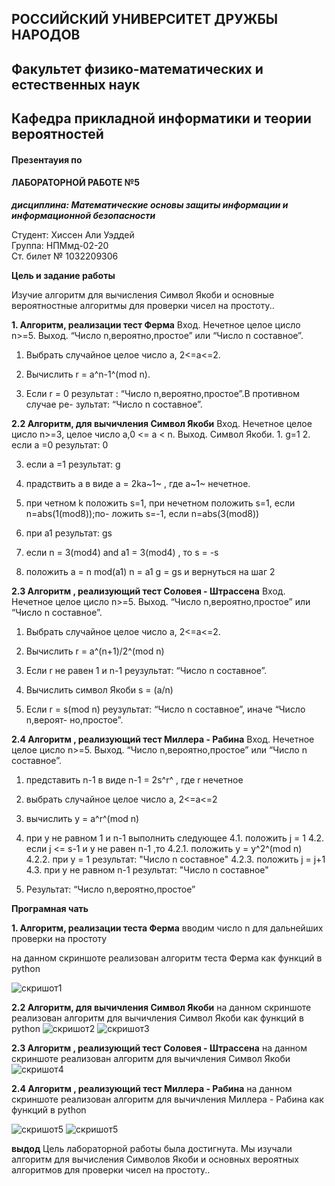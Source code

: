 
## РОССИЙСКИЙ УНИВЕРСИТЕТ ДРУЖБЫ НАРОДОВ  
## Факультет физико-математических и естественных наук  
## Кафедра прикладной информатики и теории вероятностей  


#### Презентауия по  
#### ЛАБОРАТОРНОЙ РАБОТЕ №5  
  

***дисциплина: Математические основы защиты информации и информационной безопасности***


Студент: Хиссен Али Уэддей   
Группа: НПМмд-02-20  
Ст. билет № 1032209306  


**Цель и задание работы**

Изучиe  алгоритм для вычисления  Символ Якоби и основные  вероятностные алгоритмы для проверки чисел на простоту..


 **1. Алгоритм, реализации тест Ферма** 
Вход. Нечетное целое цисло n>=5.
Выход. “Число n,вероятно,простое” или “Число n составное”.

1.	Выбрать случайное целое число a, 2<=a<=2.

2.	Вычислить r = a^n-1^(mod n).
3.	Если r = 0 результат : “Число n,вероятно,простое”.В противном случае ре- зультат: “Число n составное”.
  


**2.2 Алгоритм, для вычичления Символ Якоби**
Вход. Нечетное целое цисло n>=3, целое число а,0 <= a < n.
Выход. Символ Якоби. 1. g=1
2.	если a =0 результат: 0

3.	если a =1 результат: g

4.	прадствить а в виде a = 2ka~1~ , где a~1~ нечетное.
5.	при четном k положить s=1, при нечетном положить s=1, если n=abs(1(mod8));по- ложить s=-1, если n=abs(3(mod8))
 
6.	при a1 результат: gs
7.	если n = 3(mod4) and a1 = 3(mod4) , то s = -s
8.	положить a = n mod(a1) n = a1 g = gs и вернуться на шаг 2

**2.3	Алгоритм , реализующий тест Соловея - Штрассена**
Вход. Нечетное целое цисло n>=5.
Выход. “Число n,вероятно,простое” или “Число n составное”.

1.	Выбрать случайное целое число a, 2<=a<=2.

2.	Вычислить r = a^(n+1)/2^(mod n)
3.	Если r не равен 1 и n-1 реузультат: “Число n составное”.

4.	Вычислить символ Якоби s = (a/n)

5.	Если r = s(mod n) реузультат: “Число n составное”, иначе “Число n,вероят- но,простое”.

**2.4	Алгоритм , реализующий тест Миллера - Рабина**
Вход. Нечетное целое цисло n>=5.
Выход. “Число n,вероятно,простое” или “Число n составное”.

1.	представить n-1 в виде n-1 = 2s^r^ , где r нечетное
2.	выбрать случайное целое число a, 2<=a<=2
3.	вычислить y = a^r^(mod n)
4.	при y не равном 1 и n-1 выполнить следующее
4.1.	положить j = 1
4.2.	если j <= s-1 и y не равен n-1 ,то
4.2.1.	положить y = y^2^(mod n)
4.2.2.	при y = 1 результат: "Число n составное"
4.2.3.	положить j = j+1
4.3.	при y не равном n-1 результат: "Число n составное"

5.	Результат: “Число n,вероятно,простое”

**Програмная чать** 

**1. Алгоритм, реализации теста Ферма**
вводим число n для дальнейших проверки на простоту

на данном скриншоте реализован алгоритм теста Ферма как функций в python 

![скришот1](1_1.PNG)

**2.2 Алгоритм, для вычичления Символ Якоби**
на данном скриншоте реализован алгоритм для вычичления Символ Якоби как функций в python 
![скришот2](22_1.PNG)
![скришот3](22_2.PNG)

**2.3	Алгоритм , реализующий тест Соловея - Штрассена**
на данном скриншоте реализован алгоритм для вычичления Символ Якоби 
![скришот4](3_1.PNG)

**2.4	Алгоритм , реализующий тест Миллера - Рабина**
на данном скриншоте реализован алгоритм  для вычичления Миллера - Рабина как функций в python

![скришот5](4_1.PNG)
![скришот5](4_2.PNG)

**выдод**
Цель лабораторной работы была достигнута.
Мы изучали  алгоритм для вычисления  Символов Якоби и основных  вероятных алгоритмов для проверки чисел на простоту..